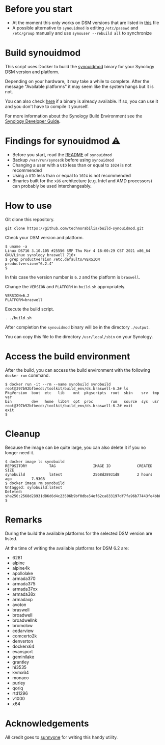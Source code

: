 # Before you start
* At the moment this only works on DSM versions that are listed in [this](https://github.com/SynologyOpenSource/pkgscripts-ng/blob/master/include/toolkit.config) file
* A possible alternative to `synouidmod` is editing `/etc/passwd` and `/etc/group` manually and use `synouser --rebuild all` to synchronize

# Build synouidmod
This script uses Docker to build the [synouidmod](https://github.com/sunnyone/synouidmod) binary for your Synology DSM version and platform.

Depending on your hardware, it may take a while to complete. After the message "Available platforms" it may seem like the system hangs but it is not.

You can also check [here](https://github.com/technorabilia/build-synouidmod/tree/main/output) if a binary is already available. If so, you can use it and you don't have to compile it yourself.

For more information about the Synology Build Environment see the [Synology Developer Guide](https://help.synology.com/developer-guide).

# Findings for synouidmod ⚠️
* Before you start, read the [README](https://github.com/sunnyone/synouidmod#readme) of `synouidmod`
* Backup `/var/run/synosdk` before using `synouidmod`
* Changing a user with a `UID` less than or equal to `1024` is not recommended
* Using a `UID` less than or equal to `1024` is not recommended
* Binaries built for the `x86` architecture (e.g. Intel and AMD processors) can probably be used interchangeably.

# How to use
Git clone this repository.
```
git clone https://github.com/technorabilia/build-synouidmod.git
```
Check your DSM version and platform.
```
$ uname -a
Linux DS716 3.10.105 #25556 SMP Thu Mar 4 18:00:29 CST 2021 x86_64 GNU/Linux synology_braswell_716+
$ grep productversion /etc.defaults/VERSION
productversion="6.2.4"
$
```
In this case the version number is `6.2` and the platform is ```braswell```.

Change the `VERSION` and `PLATFORM` in `build.sh` appropriately.
```
VERSION=6.2
PLATFORM=braswell
```
Execute the build script.
```
. ./build.sh
```
After completion the `synouidmod` binary will be in the directory `./output`.

You can copy this file to the directory `/usr/local/sbin` on your Synology.

# Access the build environment
After the build, you can access the build environment with the following `docker run` command.
```
$ docker run -it --rm --name synobuild synobuild
root@397b92bfbecd:/toolkit/build_env/ds.braswell-6.2# ls
PkgVersion  boot  etc   lib    mnt  pkgscripts  root  sbin    srv  tmp  var
bin         dev   home  lib64  opt  proc        run   source  sys  usr
root@397b92bfbecd:/toolkit/build_env/ds.braswell-6.2# exit
exit
$
```
# Cleanup
Because the image can be quite large, you can also delete it if you no longer need it.
```
$ docker image ls synobuild
REPOSITORY          TAG                 IMAGE ID            CREATED             SIZE
synobuild           latest              2568d28931d8        2 hours ago         7.93GB
$ docker image rm synobuild
Untagged: synobuild:latest
Deleted: sha256:2568d28931d86d6d4c23506b9bf0dba54ef62ca833197df7fa96b77443fe4bb8
$
```
# Remarks
During the build the available platforms for the selected DSM version are listed.

At the time of writing the available platforms for DSM 6.2 are:
* 6281
* alpine
* alpine4k
* apollolake
* armada370
* armada375
* armada37xx
* armada38x
* armadaxp
* avoton
* braswell
* broadwell
* broadwellnk
* bromolow
* cedarview
* comcerto2k
* denverton
* dockerx64
* evansport
* geminilake
* grantley
* hi3535
* kvmx64
* monaco
* purley
* qoriq
* rtd1296
* v1000
* x64

# Acknowledgements
All credit goes to [sunnyone](https://github.com/sunnyone) for writing this handy utility.
